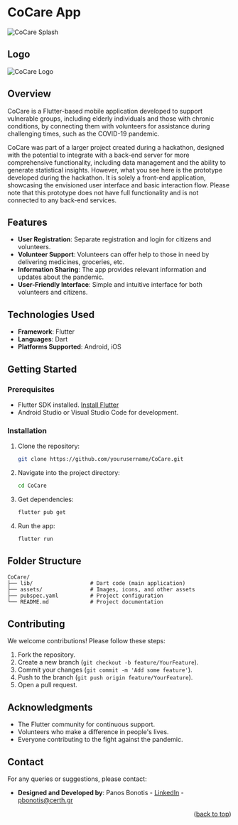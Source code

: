 <a name="readme-top"></a>

# CoCare App

![CoCare Splash](assets/corona2.PNG)

## Logo
![CoCare Logo](assets/logococare.png)

## Overview

CoCare is a Flutter-based mobile application developed to support vulnerable groups, including elderly individuals and those with chronic conditions, by connecting them with volunteers for assistance during challenging times, such as the COVID-19 pandemic.

CoCare was part of a larger project created during a hackathon, designed with the potential to integrate with a back-end server for more comprehensive functionality, including data management and the ability to generate statistical insights. However, what you see here is the prototype developed during the hackathon. It is solely a front-end application, showcasing the envisioned user interface and basic interaction flow. Please note that this prototype does not have full functionality and is not connected to any back-end services.

## Features

- **User Registration**: Separate registration and login for citizens and volunteers.
- **Volunteer Support**: Volunteers can offer help to those in need by delivering medicines, groceries, etc.
- **Information Sharing**: The app provides relevant information and updates about the pandemic.
- **User-Friendly Interface**: Simple and intuitive interface for both volunteers and citizens.

## Technologies Used

- **Framework**: Flutter
- **Languages**: Dart
- **Platforms Supported**: Android, iOS

## Getting Started

### Prerequisites

- Flutter SDK installed. [Install Flutter](https://flutter.dev/docs/get-started/install)
- Android Studio or Visual Studio Code for development.

### Installation

1. Clone the repository:
   ```bash
   git clone https://github.com/yourusername/CoCare.git
   ```
2. Navigate into the project directory:
   ```bash
   cd CoCare
   ```
3. Get dependencies:
   ```bash
   flutter pub get
   ```
4. Run the app:
   ```bash
   flutter run
   ```

## Folder Structure

```plaintext
CoCare/
├── lib/                  # Dart code (main application)
├── assets/               # Images, icons, and other assets
├── pubspec.yaml          # Project configuration
└── README.md             # Project documentation
```

## Contributing

We welcome contributions! Please follow these steps:

1. Fork the repository.
2. Create a new branch (`git checkout -b feature/YourFeature`).
3. Commit your changes (`git commit -m 'Add some feature'`).
4. Push to the branch (`git push origin feature/YourFeature`).
5. Open a pull request.


## Acknowledgments

- The Flutter community for continuous support.
- Volunteers who make a difference in people's lives.
- Everyone contributing to the fight against the pandemic.

## Contact

For any queries or suggestions, please contact:
- **Designed and Developed by**: Panos Bonotis - [LinkedIn](https://www.linkedin.com/in/panosbonotis/) - pbonotis@certh.gr

<p align="right">(<a href="#readme-top">back to top</a>)</p>